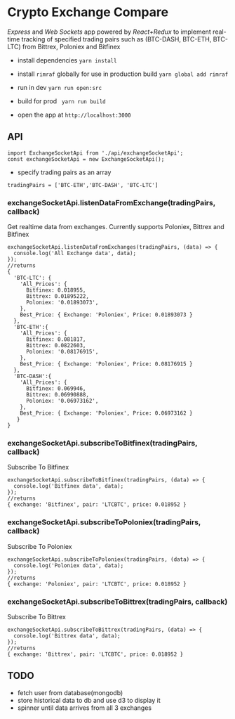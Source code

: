 # Crypto Exchange Compare

*Express* and *Web Sockets* app powered by *React+Redux* to implement real-time tracking of specified trading pairs such as (BTC-DASH, BTC-ETH, BTC-LTC) from Bittrex, Poloniex and Bitfinex

* install dependencies
```yarn install```
* install ``rimraf`` globally for use in production build
```yarn global add rimraf```
* run in dev
```yarn run open:src```
* build for prod
``` yarn run build```

* open the app at ```http://localhost:3000```

## API
```
import ExchangeSocketApi from './api/exchangeSocketApi';
const exchangeSocketApi = new ExchangeSocketApi();
```
* specify trading pairs as an array
```
tradingPairs = ['BTC-ETH','BTC-DASH', 'BTC-LTC']
```
### exchangeSocketApi.listenDataFromExchange(tradingPairs, callback)


Get realtime data from exchanges. Currently supports Poloniex, Bittrex and Bitfinex
```
exchangeSocketApi.listenDataFromExchanges(tradingPairs, (data) => {
  console.log('All Exchange data', data);
});
//returns
{
  'BTC-LTC': {
    'All_Prices': {
      Bitfinex: 0.018955,
      Bittrex: 0.01895222,
      Poloniex: '0.01893073',
    },  
    Best_Price: { Exchange: 'Poloniex', Price: 0.01893073 }
  },
  'BTC-ETH':{
    'All_Prices': {
      Bitfinex: 0.081817,
      Bittrex: 0.0822603,
      Poloniex: '0.08176915',
    },
    Best_Price: { Exchange: 'Poloniex', Price: 0.08176915 }
  },
  'BTC-DASH':{
    'All_Prices': {
      Bitfinex: 0.069946,
      Bittrex: 0.06990888,
      Poloniex: '0.06973162',
    },
    Best_Price: { Exchange: 'Poloniex', Price: 0.06973162 }
   }
}
```
### exchangeSocketApi.subscribeToBitfinex(tradingPairs, callback)

Subscribe To Bitfinex
```
exchangeSocketApi.subscribeToBitfinex(tradingPairs, (data) => {
  console.log('Bitfinex data', data);
});
//returns
{ exchange: 'Bitfinex', pair: 'LTCBTC', price: 0.018952 }
```
### exchangeSocketApi.subscribeToPoloniex(tradingPairs, callback)

Subscribe To Poloniex
```
exchangeSocketApi.subscribeToPoloniex(tradingPairs, (data) => {
  console.log('Poloniex data', data);
});
//returns
{ exchange: 'Poloniex', pair: 'LTCBTC', price: 0.018952 }
```
### exchangeSocketApi.subscribeToBittrex(tradingPairs, callback)

Subscribe To Bittrex
```
exchangeSocketApi.subscribeToBittrex(tradingPairs, (data) => {
  console.log('Bittrex data', data);
});
//returns
{ exchange: 'Bittrex', pair: 'LTCBTC', price: 0.018952 }
```
## TODO
* fetch user from database(mongodb)
* store historical data to db and use d3 to display it
* spinner until data arrives from all 3 exchanges
